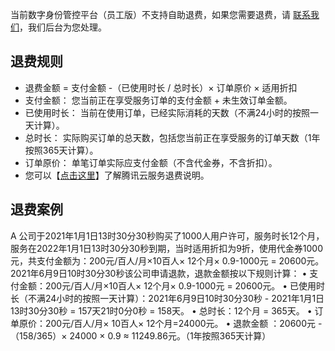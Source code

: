 当前数字身份管控平台（员工版）不支持自助退费，如果您需要退费，请 [联系我们](https://cloud.tencent.com/act/event/connect-service)，我们后台为您处理。

## 退费规则
- 退费金额 = 支付金额 -（已使用时长 / 总时长）× 订单原价 × 适用折扣
 - 支付金额： 您当前正在享受服务订单的支付金额 + 未生效订单金额。
 - 已使用时长： 当前在使用订单，已经实际消耗的天数（不满24小时的按照一天计算）。
 - 总时长： 实际购买订单的总天数，包括您当前正在享受服务的订单天数（1年按照365天计算）。
 - 订单原价： 单笔订单实际应支付金额（不含代金券，不含折扣）。
- 您可以【[点击这里](https://cloud.tencent.com/document/product/555/7440)】了解腾讯云服务退费说明。

## 退费案例
A 公司于2021年1月1日13时30分30秒购买了1000人用户许可，服务时长12个月，服务在2022年1月1日13时30分30秒到期，当时适用折扣为9折，使用代金券1000元，共支付金额为：200元/百人/月×10百人× 12个月× 0.9-1000元 = 20600元。
2021年6月9日10时30分30秒该公司申请退款，退款金额按以下规则计算：
•	支付金额：200元/百人/月×10百人× 12个月× 0.9-1000元 = 20600元。
•	已使用时长（不满24小时的按照一天计算）：2021年6月9日10时30分30秒 - 2021年1月1日13时30分30秒 = 157天21时0分0秒 = 158天。
•	总时长：12个月 = 365天。
•	订单原价：200元/百人/月× 10百人× 12个月=24000元。
•	退款金额 ：20600元 - （158/365）× 24000 × 0.9 ≈ 11249.86元。（1年按照365天计算）
